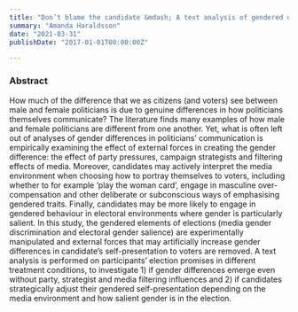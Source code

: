 ```yaml
---
title: "Don’t blame the candidate &mdash; A text analysis of gendered differences in the self-presentation of politicians in a lab experiment"
summary: "Amanda Haraldsson"
date: "2021-03-31"
publishDate: "2017-01-01T00:00:00Z"

---
```


### Abstract

How much of the difference that we as citizens (and voters) see between male and female politicians is due to genuine differences in how politicians themselves communicate? The literature finds many examples of how male and female politicians are different from one another. Yet, what is often left out of analyses of gender differences in politicians’ communication is empirically examining the effect of external forces in creating the gender difference: the effect of party pressures, campaign strategists and filtering effects of media. Moreover, candidates may actively interpret the media environment when choosing how to portray themselves to voters, including whether to for example ‘play the woman card’, engage in masculine over-compensation and other deliberate or subconscious ways of emphasising gendered traits. Finally, candidates may be more likely to engage in gendered behaviour in electoral environments where gender is particularly salient. In this study, the gendered elements of elections (media gender discrimination and electoral gender salience) are experimentally manipulated and external forces that may artificially increase gender differences in candidate’s self-presentation to voters are removed. A text analysis is performed on participants’ election promises in different treatment conditions, to investigate 1) if gender differences emerge even without party, strategist and media filtering influences and 2) if candidates strategically adjust their gendered self-presentation depending on the media environment and how salient gender is in the election.

